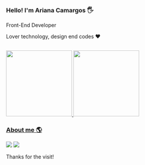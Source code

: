 ### Hello! I'm Ariana Camargos :raised_hand_with_fingers_splayed:

Front-End Developer

Lover technology, design end codes ❤️

##
<div>
  <a href="https://github.com/aricamargos">
  <img height="180em" src="https://github-readme-stats.vercel.app/api?username=aricamargos&show_icons=true&theme=dracula&include_all_commits=true&count_private=true"/>
  <img height="180em" src="https://github-readme-stats.vercel.app/api/top-langs/?username=aricamargos&layout=compact&langs_count=7&theme=dracula"/>
</div>
  
### About me 🌎
<div>
<a href="https://instagram.com/aricamargos" target="_blank"><img src="https://img.shields.io/badge/-Instagram-%23E4405F?style=for-the-badge&logo=instagram&logoColor=white" target="_blank"></a>
<a href="https://www.linkedin.com/in/ariana-camargos-b25802162/" target="_blank"><img src="https://img.shields.io/badge/-LinkedIn-%230077B5?style=for-the-badge&logo=linkedin&logoColor=white" target="_blank"></a> 
</div>

Thanks for the visit!

